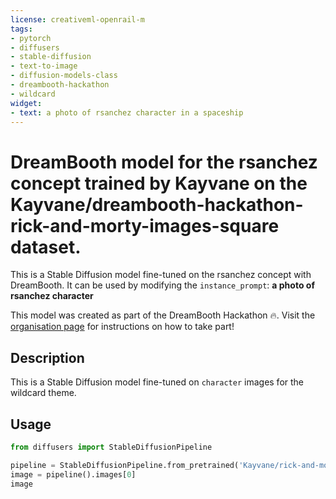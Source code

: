 ```yaml
---
license: creativeml-openrail-m
tags:
- pytorch
- diffusers
- stable-diffusion
- text-to-image
- diffusion-models-class
- dreambooth-hackathon
- wildcard
widget:
- text: a photo of rsanchez character in a spaceship
---
```


# DreamBooth model for the rsanchez concept trained by Kayvane on the Kayvane/dreambooth-hackathon-rick-and-morty-images-square dataset.

This is a Stable Diffusion model fine-tuned on the rsanchez concept with DreamBooth. It can be used by modifying the `instance_prompt`: **a photo of rsanchez character**

This model was created as part of the DreamBooth Hackathon 🔥. Visit the [organisation page](https://huggingface.co/dreambooth-hackathon) for instructions on how to take part!

## Description


This is a Stable Diffusion model fine-tuned on `character` images for the wildcard theme.


## Usage

```python
from diffusers import StableDiffusionPipeline

pipeline = StableDiffusionPipeline.from_pretrained('Kayvane/rick-and-morty-rsanchez-character-10000-steps-20-inputs')
image = pipeline().images[0]
image
```

